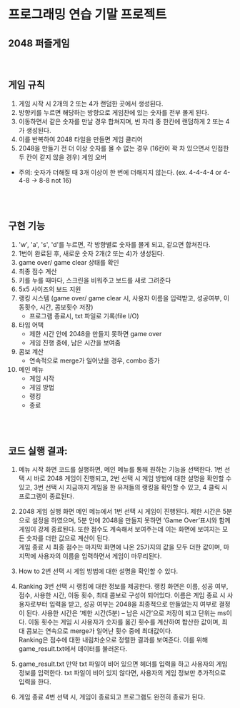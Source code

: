# 프로그래밍 연습 기말 프로젝트
## 2048 퍼즐게임
<br/>

## 게임 규칙
1. 게임 시작 시 2개의 2 또는 4가 랜덤한 곳에서 생성된다.
2. 방향키를 누르면 해당하는 방향으로 게임찬에 있는 숫자를 전부 몰게 된다.
3. 이동하면서 같은 숫자를 만날 경우 합쳐지며, 빈 자리 중 한칸에 랜덤하게 2 또는 4가 생성된다.
4. 이를 반복하여 2048 타일을 만들면 게임 클리어
5. 2048을 만들기 전 더 이상 숫자를 몰 수 없는 경우 (16칸이 꽉 차 있으면서 인접한 두 칸이 같지 않을 경우) 게임 오버

- 주의: 숫자가 더해질 때 3개 이상이 한 번에 더해지지 않는다. (ex. 4-4-4-4 or 4-4-8 -> 8-8 not 16)
<br/>
<br/>

## 구현 기능
1. 'w', 'a', 's', 'd'를 누르면, 각 방향별로 숫자를 몰게 되고, 같으면 합쳐진다.
2. 1번이 완료된 후, 새로운 숫자 2개(2 또는 4)가 생성된다.
3. game over/ game clear 상태를 확인
4. 최종 점수 계산
5. 키를 누를 때마다, 스크린을 비워주고 보드를 새로 그려준다
6. 5x5 사이즈의 보드 지원
7. 랭킹 시스템 (game over/ game clear 시, 사용자 이름을 입력받고, 성공여부, 이동횟수, 시간, 콤보횟수 저장)
    - 프로그램 종료시, txt 파일로 기록(file I/O)
8. 타임 어택
    - 제한 시간 안에 2048을 만들지 못하면 game over
    - 게임 진행 중에, 남은 시간을 보여줌
9. 콤보 계산
    - 연속적으로 merge가 일어났을 경우, combo 증가
10. 메인 메뉴
    - 게임 시작
    - 게임 방법
    - 랭킹
    - 종료
<br/>
<br/>

## 코드 실행 결과:

1.	메뉴 시작 화면
코드를 실행하면, 메인 메뉴를 통해 원하는 기능을 선택한다. 1번 선택 시 바로 2048 게임이 진행되고, 2번 선택 시 게임 방법에 대한 설명을 확인할 수 있고, 3번 선택 시 지금까지 게임을 한 유저들의 랭킹을 확인할 수 있고, 4 클릭 시 프로그램이 종료된다.


2.	2048 게임 실행 화면
메인 메뉴에서 1번 선택 시 게임이 진행된다. 제한 시간은 5분으로 설정을 하였으며, 5분 안에 2048을 만들지 못하면 ‘Game Over’표시와 함께 게임이 강제 종료된다. 또한 점수도 계속해서 보여주는데 이는 화면에 보여지는 모든 숫자를 더한 값으로 계산이 된다. <br/>
게임 종료 시 최종 점수는 마지막 화면에 나온 25가지의 값을 모두 더한 값이며, 마지막에 사용자의 이름을 입력하면서 게임이 마무리된다. 


3.	How to
2번 선택 시 게임 방법에 대한 설명을 확인할 수 있다.


4.	Ranking
3번 선택 시 랭킹에 대한 정보를 제공한다. 랭킹 화면은 이름, 성공 여부, 점수, 사용한 시간, 이동 횟수, 최대 콤보로 구성이 되어있다. 
이름은 게임 종료 시 사용자로부터 입력을 받고, 성공 여부는 2048을 최종적으로 만들었는지 여부로 결정이 된다. 사용한 시간은 ‘제한 시간(5분) – 남은 시간’으로 저장이 되고 단위는 ms이다. 이동 횟수는 게임 시 사용자가 숫자를 옮긴 횟수를 계산하여 합산한 값이며, 최대 콤보는 연속으로 merge가 일어난 횟수 중에 최대값이다. <br/>
Ranking은 점수에 대한 내림차순으로 정렬한 결과를 보여준다. 이를 위해 game_result.txt에서 데이터를 불러온다.



5.	game_result.txt
만약 txt 파일이 비어 있으면 헤더를 입력을 하고 사용자의 게임 정보를 입력한다. txt 파일이 비어 있지 않다면, 사용자의 게임 정보만 추가적으로 입력을 한다. 

 
6.	게임 종료
4번 선택 시, 게임이 종료되고 프로그램도 완전히 종료가 된다.

 
